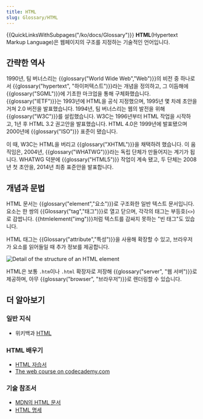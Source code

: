 ```yaml
---
title: HTML
slug: Glossary/HTML
---
```

{{QuickLinksWithSubpages("/ko/docs/Glossary")}}
**HTML**(Hypertext Markup Language)은 웹페이지의 구조를 지정하는 기술적인 언어입니다.

## 간략한 역사

1990년, 팀 버너스리는 {{glossary("World Wide Web","Web")}}의 비전 중 하나로서 {{glossary("hypertext", "하이퍼텍스트")}}라는 개념을 정의하고, 그 이듬해에 {{glossary("SGML")}}에 기초한 마크업을 통해 구체화했습니다. {{glossary("IETF")}}는 1993년에 HTML을 공식 지정했으며, 1995년 몇 차례 초안을 거쳐 2.0 버전을 발표했습니다. 1994년, 팀 버너스리는 웹의 발전을 위해 {{glossary("W3C")}}를 설립했습니다. W3C는 1996년부터 HTML 작업을 시작하고, 1년 후 HTML 3.2 권고안을 발표했습니다. HTML 4.0은 1999년에 발표됐으며 2000년에 {{glossary("ISO")}} 표준이 됐습니다.

이 때, W3C는 HTML을 버리고 {{glossary("XHTML")}}을 채택하려 했습니다. 이 움직임은, 2004년, {{glossary("WHATWG")}}라는 독립 단체가 만들어지는 계기가 됩니다. WHATWG 덕분에 {{glossary("HTML5")}} 작업이 계속 됐고, 두 단체는 2008년 첫 초안을, 2014년 최종 표준안을 발표합니다.

## 개념과 문법

HTML 문서는 {{glossary("element","요소")}}로 구조화한 일반 텍스트 문서입니다. 요소는 한 쌍의 {{Glossary("tag","태그")}}로 열고 닫으며, 각각의 태그는 부등호(`<>`)로 감쌉니다. {{htmlelement("img")}}처럼 텍스트를 감싸지 못하는 "빈 태그"도 있습니다.

HTML 태그는 {{Glossary("attribute","특성")}}을 사용해 확장할 수 있고, 브라우저가 요소를 읽어들일 때 추가 정보를 제공합니다.

![Detail of the structure of an HTML element](https://mdn.mozillademos.org/files/7659/anatomy-of-an-html-element.png)

HTML은 보통 `.htm`이나 `.html` 확장자로 저장해 {{glossary("server", "웹 서버")}}로 제공하며, 아무 {{glossary("browser", "브라우저")}}로 렌더링할 수 있습니다.

## 더 알아보기

### 일반 지식

- 위키백과 [HTML](https://ko.wikipedia.org/wiki/HTML)

### HTML 배우기

- [HTML 자습서](http://developer.mozilla.org/ko/Learn/HTML)
- [The web course on codecademy.com](http://www.codecademy.com/en/tracks/web)

### 기술 참조서

- [MDN의 HTML 문서](/ko/docs/Web/HTML)
- [HTML 명세](http://www.w3.org/TR/html5/)
